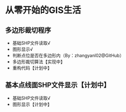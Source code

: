 # 从零开始的GIS生活

## 多边形裁切程序
- 基础SHP文件读取√
- 图形显示√
- 判断点位是否在多边形内（By：zhangyanl02@GitHub）
- 多边形裁切算法【实现中】
- 重构代码【计划中】

## 基本点线面SHP文件显示【计划中】
- 基础SHP文件读取√
- 图形显示【计划中】
